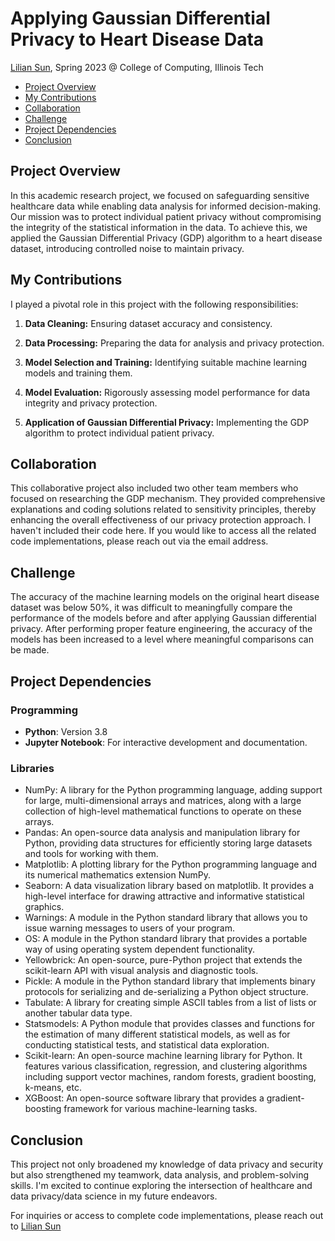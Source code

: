 

# Applying Gaussian Differential Privacy to Heart Disease Data

[Lilian Sun](https://github.com/lilian-swen), Spring 2023 @ College of Computing, Illinois Tech



- [Project Overview](##project-overview)
- [My Contributions](##my-contributions)
- [Collaboration](##Collaboration)
- [Challenge](##Challenge)
- [Project Dependencies](##project-dependencies)
- [Conclusion](##Conclusion)

## Project Overview

In this academic research project, we focused on safeguarding sensitive healthcare data while enabling data analysis for informed decision-making. Our mission was to protect individual patient privacy without compromising the integrity of the statistical information in the data. To achieve this, we applied the Gaussian Differential Privacy (GDP) algorithm to a heart disease dataset, introducing controlled noise to maintain privacy.



## My Contributions

I played a pivotal role in this project with the following responsibilities:

1. **Data Cleaning:** Ensuring dataset accuracy and consistency.

2. **Data Processing:** Preparing the data for analysis and privacy protection.

3. **Model Selection and Training:** Identifying suitable machine learning models and training them.

4. **Model Evaluation:** Rigorously assessing model performance for data integrity and privacy protection.

5. **Application of Gaussian Differential Privacy:** Implementing the GDP algorithm to protect individual patient privacy.

   
## Collaboration

This collaborative project also included two other team members who focused on researching the GDP mechanism. They provided comprehensive explanations and coding solutions related to sensitivity principles, thereby enhancing the overall effectiveness of our privacy protection approach. I haven't included their code here. If you would like to access all the related code implementations, please reach out via the email address.



## Challenge

The accuracy of the machine learning models on the original heart disease dataset was below 50%, it was difficult to meaningfully compare the performance of the models before and after applying Gaussian differential privacy. After performing proper feature engineering, the accuracy of the models has been increased to a level where meaningful comparisons can be made. 



## Project Dependencies 

### Programming

- **Python**: Version 3.8
- **Jupyter Notebook**: For interactive development and documentation.

### Libraries

- NumPy: A library for the Python programming language, adding support for large, multi-dimensional arrays and matrices, along with a large collection of high-level mathematical functions to operate on these arrays.
- Pandas: An open-source data analysis and manipulation library for Python, providing data structures for efficiently storing large datasets and tools for working with them.
- Matplotlib: A plotting library for the Python programming language and its numerical mathematics extension NumPy.
- Seaborn: A data visualization library based on matplotlib. It provides a high-level interface for drawing attractive and informative statistical graphics.
- Warnings: A module in the Python standard library that allows you to issue warning messages to users of your program.
- OS: A module in the Python standard library that provides a portable way of using operating system dependent functionality.
- Yellowbrick: An open-source, pure-Python project that extends the scikit-learn API with visual analysis and diagnostic tools.
- Pickle: A module in the Python standard library that implements binary protocols for serializing and de-serializing a Python object structure.
- Tabulate: A library for creating simple ASCII tables from a list of lists or another tabular data type.
- Statsmodels: A Python module that provides classes and functions for the estimation of many different statistical models, as well as for conducting statistical tests, and statistical data exploration.
- Scikit-learn: An open-source machine learning library for Python. It features various classification, regression, and clustering algorithms including support vector machines, random forests, gradient boosting, k-means, etc.
- XGBoost: An open-source software library that provides a gradient-boosting framework for various machine-learning tasks.



## Conclusion

This project not only broadened my knowledge of data privacy and security but also strengthened my teamwork, data analysis, and problem-solving skills. I'm excited to continue exploring the intersection of healthcare and data privacy/data science in my future endeavors.

For inquiries or access to complete code implementations, please reach out to [Lilian Sun](https://github.com/lilian-swen)

